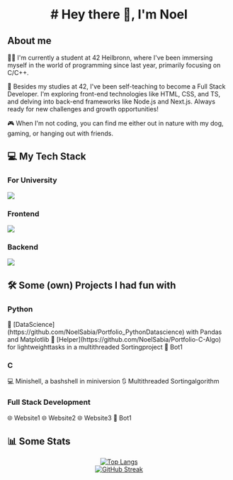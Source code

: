 <h1 align="center">
	# Hey there 👋, I'm Noel
</h1>
<h2>About me</h2>
👨‍💻 I'm currently a student at 42 Heilbronn, where I've been immersing myself in the world of programming since last year, primarily focusing on C/C++.

🚀 Besides my studies at 42, I've been self-teaching to become a Full Stack Developer. I'm exploring front-end technologies like HTML, CSS, and TS, and delving into back-end frameworks like Node.js and Next.js. Always ready for new challenges and growth opportunities!

🎮 When I'm not coding, you can find me either out in nature with my dog, gaming, or hanging out with friends.

<h2>💻 My Tech Stack</h2>
<h3>For University</h3>
<p>
  <a href="https://skillicons.dev">
    <img src="https://skillicons.dev/icons?i=c,cpp,py,docker,bash,git" />
  </a>
</p>
<h3>Frontend</h3>
<p>
  <a href="https://skillicons.dev">
    <img src="https://skillicons.dev/icons?i=html,css,ts,react" />
  </a>
</p>
<h3>Backend</h3>
<p>
  <a href="https://skillicons.dev">
    <img src="https://skillicons.dev/icons?i=postman,nodejs,npm,nextjs,bootstrap" />
  </a>
</p>

<h2>🛠️ Some (own) Projects I had fun with</h2>
<h3>Python</h3>
🔬 [DataScience](https://github.com/NoelSabia/Portfolio_PythonDatascience) with Pandas and Matplotlib
🤝 [Helper](https://github.com/NoelSabia/Portfolio-C-Algo) for lightweighttasks in a multithreaded Sortingproject
🤖 Bot1

<h3>C</h3>
💻 Minishell, a bashshell in miniversion
🔃 Multithreaded Sortingalgorithm

<h3>Full Stack Development</h3>
🌐 Website1
🌐 Website2
🌐 Website3
🤖 Bot1

<h2>📊 Some Stats</h2>
<div align="center">
	<a href="https://github.com/anuraghazra/github-readme-stats">
		<img src="https://github-readme-stats.vercel.app/api/top-langs/?username=NoelSabia&theme=dark" alt="Top Langs"/>
	</a>
</div>
<div align="center">
	<a href="https://git.io/streak-stats">
		<img src="https://github-readme-streak-stats.herokuapp.com?user=NoelSabia&theme=dark&border_radius=" alt="GitHub Streak"/>
	</a>
</div>

